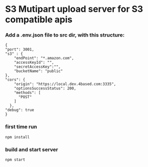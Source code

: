
# S3 Mutipart upload server for S3 compatible apis


### Add a .env.json file to src dir, with this structure:
```
{
"port": 3001,
"s3" : {
    "endPoint": "*.amazon.com",
    "accessKeyId": "",
    "secretAccessKey":"",
    "bucketName": "public"
},
"cors": {
    "origin": "https://local.dev.4based.com:3335",
    "optionsSuccessStatus": 200,
    "methods": [
      "POST"
    ]
  },
"debug": true
}
```
### first time run

```
npm install
```

### build and start server
```
npm start
```
